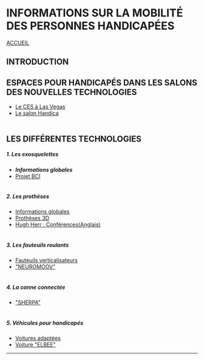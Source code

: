 # INFORMATIONS SUR LA MOBILITÉ DES PERSONNES HANDICAPÉES  
[ACCUEIL](index.md)
## INTRODUCTION  

## ESPACES POUR HANDICAPÉS DANS LES SALONS DES NOUVELLES TECHNOLOGIES 
* [Le CES à Las Vegas](ces.md)
* [Le salon Handica](handica.md)
<br/> <br/>
## LES DIFFÉRENTES TECHNOLOGIES
##### 1. Les exosquelettes 
- **_Informations globales_**
- [Projet BCI](BCI.md)
<br/><br/>
##### 2. Les prothèses
- [Informations globales](Prothèseinfo.md)
- [Prothèses 3D](Prothèse3D.md)
- [Hugh Herr : Conférences(Anglais)](Hughvidéo.md)
<br/><br/>
##### 3. Les fauteuils roulants
- [Fauteuils verticalisateurs](FauteuilVertical.md)
- ["NEUROMOOV"](Neuromoov.md)
<br/><br/>
##### 4. La canne connectée
- ["SHERPA"](Canneconnectée.md)
<br/><br/>
##### 5. Véhicules pour handicapés
- [Voitures adaptées](Voitureadaptée.md)
- [Voiture "ELBEE"](Elbee.md)

----------------------------------------------------------
<br/>
